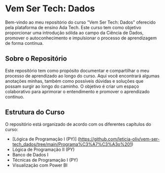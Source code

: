 # Vem Ser Tech: Dados

Bem-vindo ao meu repositório do curso "Vem Ser Tech: Dados" oferecido pela plataforma de ensino Ada Tech. Este curso tem como objetivo proporcionar uma introdução sólida ao campo da Ciência de Dados, promover o autoconhecimento e impulsionar o processo de aprendizagem de forma contínua.

## Sobre o Repositório

Este repositório tem como propósito documentar e compartilhar o meu processo de aprendizado ao longo do curso. Aqui você encontrará algumas anotações minhas, também como possíveis dúvidas e soluções que possam surgir ao longo do caminho. O objetivo é criar um espaço colaborativo para aprimorar o entendimento e promover o aprendizado contínuo.

## Estrutura do Curso

O repositório está organizado de acordo com os diferentes capítulos do curso:

- [Lógica de Programação I (PY)] (https://github.com/leticia-oliv/vem-ser-tech_dados/tree/main/Programa%C3%A7%C3%A3o%201)
- Lógica de Programação II (PY)
- Banco de Dados I
- Técnicas de Programação I (PY)
- Visualização com Power BI
